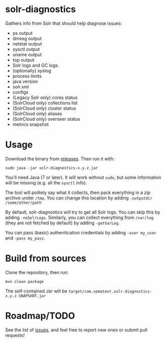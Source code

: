 # solr-diagnostics
Gathers info from Solr that should help diagnose issues:
* ps output
* dmesg output
* netstat output
* sysctl output
* uname output
* top output
* Solr logs and GC logs
* (optionally) syslog
* process limits
* java version
* solr.xml
* configs
* (Legacy Solr only) cores status
* (SolrCloud only) collections list
* (SolrCloud only) cluster status
* (SolrCloud only) aliases
* (SolrCloud only) overseer status
* metrics snapshot

# Usage
Download the binary from [releases](https://github.com/sematext/solr-diagnostics/releases). Then run it with:

    sudo java -jar solr-diagnostics-x.y.z.jar

You'll need Java (7 or later). It will work without `sudo`, but some information will be missing (e.g. all the `sysctl` info).

The tool will politely say what it collects, then pack everything in a zip archive under `/tmp`. You can change this location by adding `-outputdir /some/other/path`

By default, solr-diagnostics will try to get all Solr logs. You can skip this by adding `-noSolrLogs`. Similarly, you can collect everything from `/var/log` (they are not fetched by default) by adding `-getVarLog`.

You can pass (basic) authentication credentials by adding `-user my_user` and `-pass my_pass`.

# Build from sources
Clone the repository, then run:

    mvn clean package
The self-contained Jar will be `target/com.sematext.solr-diagnostics-x.y.z-SNAPSHOT.jar`
# Roadmap/TODO
See the list of [issues](https://github.com/sematext/solr-diagnostics/issues), and feel free to report new ones or submit pull requests!
